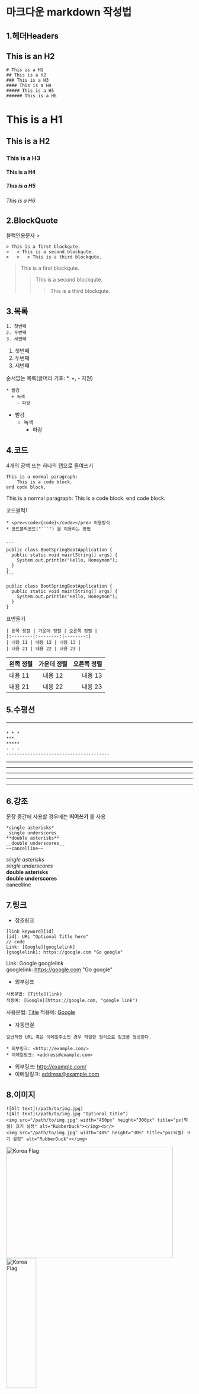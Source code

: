 # 마크다운 markdown 작성법

1.헤더Headers
-------------

This is an H2
-------------
```
# This is a H1
## This is a H2
### This is a H3
#### This is a H4
##### This is a H5
###### This is a H6
```
# This is a H1
## This is a H2
### This is a H3
#### This is a H4
##### This is a H5
###### This is a H6

2.BlockQuote
------------
블럭인용문자 >
```
> This is a first blockqute.
>	> This is a second blockqute.
>	>	> This is a third blockqute.
```
> This is a first blockqute.
>	> This is a second blockqute.
>	>	> This is a third blockqute.

3.목록
------
```
1. 첫번째
2. 두번째
3. 세번째
```
1. 첫번째
2. 두번째
3. 세번째

순서없는 목록(글머리 기호: *, +, - 지원)
```
* 빨강
  + 녹색
    - 파랑
```
* 빨강
  + 녹색
    - 파랑
    
4.코드
------
4개의 공백 또는 하나의 탭으로 들여쓰기
```
This is a normal paragraph:
    This is a code block.
end code block.
```
This is a normal paragraph:
    This is a code block.
end code block.

코드블럭1
```
* <pre><code>{code}</code></pre> 이용방식
* 코드블럭코드("```") 을 이용하는 방법
```
<pre><code>
```
public class BootSpringBootApplication {
  public static void main(String[] args) {
    System.out.println("Hello, Honeymon");
  }
}
```
</code></pre>

```
public class BootSpringBootApplication {
  public static void main(String[] args) {
    System.out.println("Hello, Honeymon");
  }
}
```

표만들기 
```
| 왼쪽 정렬 | 가운데 정렬 | 오른쪽 정렬 |
|:--------|:--------:|--------:|
| 내용 11 | 내용 12 | 내용 13 |
| 내용 21 | 내용 22 | 내용 23 |
```
| 왼쪽 정렬 | 가운데 정렬 | 오른쪽 정렬 |
|:--------|:--------:|--------:|
| 내용 11 | 내용 12 | 내용 13 |
| 내용 21 | 내용 22 | 내용 23 |

5.수평선 <hr/>
--------------

```
* * *
***
*****
- - -
---------------------------------------
```
* * *
***
*****
- - -
---------------------------------------

6.강조
------
문장 중간에 사용할 경우에는 **띄어쓰기** 를 사용
```
*single asterisks*
_single underscores_
**double asterisks**
__double underscores__
~~cancelline~~
```
*single asterisks*   
_single underscores_   
**double asterisks**   
__double underscores__   
~~cancelline~~   

7.링크
------
* 참조링크
```
[link keyword][id]
[id]: URL "Optional Title here"
// code
Link: [Google][googlelink]
[googlelink]: https://google.com "Go google"
```
Link: Google googlelink   
googlelink: https://google.com "Go google"   

* 외부링크
```
사용문법: [Title](link)
적용예: [Google](https://google.com, "google link")
```
사용문법: [Title](link)
적용예: [Google](https://google.com, "google link")

* 자동연결
```
일반적인 URL 혹은 이메일주소인 경우 적절한 형식으로 링크를 형성한다.

* 외부링크: <http://example.com/>
* 이메일링크: <address@example.com>
```
* 외부링크: <http://example.com/>
* 이메일링크: <address@example.com>

8.이미지
--------
```      
![Alt text](/path/to/img.jpg)
![Alt text](/path/to/img.jpg "Optional title")
<img src="/path/to/img.jpg" width="450px" height="300px" title="px(픽셀) 크기 설정" alt="RubberDuck"></img><br/>
<img src="/path/to/img.jpg" width="40%" height="30%" title="px(픽셀) 크기 설정" alt="RubberDuck"></img>
```
<img src="https://kikiapps.netlify.app/image/tgg.png" width="450px" height="300px" title="px(픽셀) 크기 설정" alt="Korea Flag"></img><br/>
<img src="https://kikiapps.netlify.app/image/tgg.png" width="40%" height="30%" title="px(픽셀) 크기 설정" alt="Korea Flag"></img>

9.줄바꿈
--------
* 줄 바꿈을 하기 위해서는 문장 마지막에서 3칸이상을 띄어쓰기해야 한다. 
```
문장 마지막에서 3칸이상을 띄어쓰기해야 한다.    \\이렇게
```
문장 마지막에서 3칸이상을 띄어쓰기해야 한다.    \\이렇게
